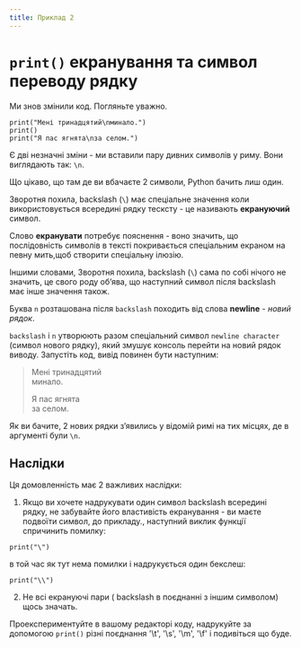 ```yaml
---
title: Приклад 2
---
```


# `print()` екранування та символ переводу рядку
Ми знов змінили код. Погляньте уважно.

``` { .yaml .copy }
print("Мені тринадцятий\nминало.")
print()
print("Я пас ягнята\nза селом.")
```

Є дві незначні зміни - ми вставили пару дивних символів у риму. Вони виглядають так: `\n`.


Що цікаво, що там де ви вбачаєте 2 символи, Python бачить лиш один.

Зворотня похила, backslash (`\`) має спеціальне значення коли використовується всередині рядку тесксту - це називають **екрануючий** символ.

Слово **екранувати** потребує пояснення - воно значить, що послідовність символів в тексті покривається спеціальним екраном на певну мить,щоб створити спеціальну ілюзію.

Іншими словами, Зворотня похила, backslash (`\`) сама по собі нічого не значить, це свого роду обʼява, що наступний символ після backslash має інше значення також.

Буква `n` розташована після `backslash` походить від слова **newline** - _новий рядок_.

`backslash` і `n` утворюють разом спеціальний символ `newline character` (символ нового рядку), який змушує консоль перейти на новий рядок виводу.
Запустіть код, вивід повинен бути наступним:

> Мені тринадцятий  
> минало.   
>  
> Я пас ягнята  
> за селом.

Як ви бачите, 2 нових рядки зʼявились у відомій римі на тих місцях, де в аргументі були `\n`.


## Наслідки

Ця домовленність має 2 важливих наслідки:

1. Якщо ви хочете надрукувати один символ backslash всередині рядку, не забувайте його властивість екранування - ви маєте подвоїти символ, до прикладу., наступний виклик функції спричинить помилку:

`print("\")`

в той час як тут нема помилки і надрукується один бекслеш:

`print("\\")`


2. Не всі екрануючі пари ( backslash в поєднанні з іншим символом) щось значать.


Проекспериментуйте в вашому редакторі коду, надрукуйте за допомогою `print()` різні поєднання '\t', '\s', '\m', '\f' і подивіться що буде.
